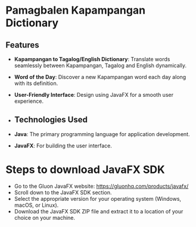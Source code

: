 # Pamagbalen Kapampangan Dictionary

## Features

- **Kapampangan to Tagalog/English Dictionary**: Translate words seamlessly between Kapampangan, Tagalog and English dynamically.
- **Word of the Day**: Discover a new Kapampangan word each day along with its definition.
- **User-Friendly Interface**: Design using JavaFX for a smooth user experience.

- ## Technologies Used

- **Java**: The primary programming language for application development.
- **JavaFX**: For building the user interface.
  
# Steps to download JavaFX SDK

- Go to the Gluon JavaFX website: https://gluonhq.com/products/javafx/
- Scroll down to the JavaFX SDK section.
- Select the appropriate version for your operating system (Windows, macOS, or Linux).
- Download the JavaFX SDK ZIP file and extract it to a location of your choice on your machine.
